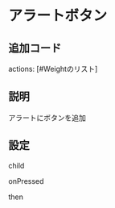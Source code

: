 # アラートボタン

## 追加コード

actions: <Wedget>[#Weightのリスト]

## 説明

アラートにボタンを追加

## 設定

child

onPressed

then